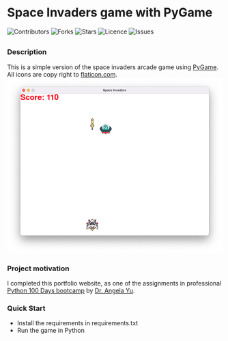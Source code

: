 # Space Invaders game with PyGame

![Contributors](https://img.shields.io/github/contributors/jvsadek/Space_Invaders_Game_PyGame?style=plastic)
![Forks](https://img.shields.io/github/forks/jvsadek/Space_Invaders_Game_PyGame)
![Stars](https://img.shields.io/github/stars/jvsadek/Space_Invaders_Game_PyGame)
![Licence](https://img.shields.io/github/license/jvsadek/Space_Invaders_Game_PyGame)
![Issues](https://img.shields.io/github/issues/jvsadek/Space_Invaders_Game_PyGame)

## 
### Description
This is a simple version of the space invaders arcade game using [PyGame](https://pypi.org/project/pygame/).
All icons are copy right to [flaticon.com](https://www.flaticon.com/).
![Space Invaders](./game.png)


### Project motivation
I completed this portfolio website, as one of the assignments in professional [Python 100 Days bootcamp](https://www.udemy.com/course/100-days-of-code/) by [Dr. Angela Yu](https://github.com/angelabauer).

### Quick Start
- Install the requirements in requirements.txt
- Run the game in Python

[//]: # (- Dynamic version at [Render hosted]&#40;https://portfolio-website-d1x4.onrender.com&#41;)
